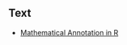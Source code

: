 ## Text

- [Mathematical Annotation in R](http://vis.supstat.com/2013/04/mathematical-annotation-in-r/)
